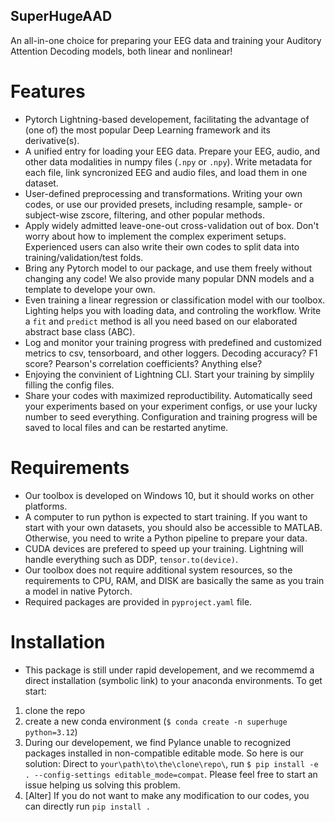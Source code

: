 ## SuperHugeAAD
An all-in-one choice for preparing your EEG data and training your Auditory Attention Decoding models, both linear and nonlinear!

# Features
* Pytorch Lightning-based developement, facilitating the advantage of (one of) the most popular Deep Learning framework and its derivative(s).
* A unified entry for loading your EEG data. Prepare your EEG, audio, and other data modalities in numpy files (`.npy` or `.npy`). Write metadata for each file, link syncronized EEG and audio files, and load them in one dataset.
* User-defined preprocessing and transformations. Writing your own codes, or use our provided presets, including resample, sample- or subject-wise zscore, filtering, and other popular methods.
* Apply widely admitted leave-one-out cross-validation out of box. Don't worry about how to implement the complex experiment setups. Experienced users can also write their own codes to split data into training/validation/test folds.
* Bring any Pytorch model to our package, and use them freely without changing any code! We also provide many popular DNN models and a template to develope your own.
* Even training a linear regression or classification model with our toolbox. Lighting helps you with loading data, and controling the workflow. Write a `fit` and `predict` method is all you need based on our elaborated abstract base class (ABC).
* Log and monitor your training progress with predefined and customized metrics to csv, tensorboard, and other loggers. Decoding accuracy? F1 score? Pearson's correlation coefficients? Anything else?
* Enjoying the convinient of Lightning CLI. Start your training by simplily filling the config files.
* Share your codes with maximized reproductibility. Automatically seed your experiments based on your experiment configs, or use your lucky number to seed everything. Configuration and training progress will be saved to local files and can be restarted anytime.

# Requirements
* Our toolbox is developed on Windows 10, but it should works on other platforms.
* A computer to run python is expected to start training. If you want to start with your own datasets, you should also be accessible to MATLAB. Otherwise, you need to write a Python pipeline to prepare your data.
* CUDA devices are prefered to speed up your training. Lightning will handle everything such as DDP, `tensor.to(device)`.
* Our toolbox does not require additional system resources, so the requirements to CPU, RAM, and DISK are basically the same as you train a model in native Pytorch.
* Required packages are provided in `pyproject.yaml` file.

# Installation
* This package is still under rapid developement, and we recommemd a direct installation (symbolic link) to your anaconda environments.
To get start:
1. clone the repo
2. create a new conda environment (`$ conda create -n superhuge python=3.12`)
3. During our developement, we find Pylance unable to recognized packages installed in non-compatible editable mode. So here is our solution: Direct to `your\path\to\the\clone\repo\`, run `$ pip install -e . --config-settings editable_mode=compat`. Please feel free to start an issue helping us solving this problem.
4. [Alter] If you do not want to make any modification to our codes, you can directly run `pip install .`
